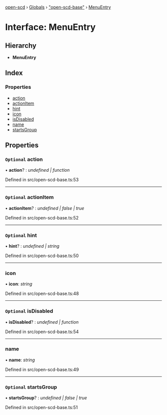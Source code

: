 [open-scd](../README.md) › [Globals](../globals.md) › ["open-scd-base"](../modules/_open_scd_base_.md) › [MenuEntry](_open_scd_base_.menuentry.md)

# Interface: MenuEntry

## Hierarchy

* **MenuEntry**

## Index

### Properties

* [action](_open_scd_base_.menuentry.md#optional-action)
* [actionItem](_open_scd_base_.menuentry.md#optional-actionitem)
* [hint](_open_scd_base_.menuentry.md#optional-hint)
* [icon](_open_scd_base_.menuentry.md#icon)
* [isDisabled](_open_scd_base_.menuentry.md#optional-isdisabled)
* [name](_open_scd_base_.menuentry.md#name)
* [startsGroup](_open_scd_base_.menuentry.md#optional-startsgroup)

## Properties

### `Optional` action

• **action**? : *undefined | function*

Defined in src/open-scd-base.ts:53

___

### `Optional` actionItem

• **actionItem**? : *undefined | false | true*

Defined in src/open-scd-base.ts:52

___

### `Optional` hint

• **hint**? : *undefined | string*

Defined in src/open-scd-base.ts:50

___

###  icon

• **icon**: *string*

Defined in src/open-scd-base.ts:48

___

### `Optional` isDisabled

• **isDisabled**? : *undefined | function*

Defined in src/open-scd-base.ts:54

___

###  name

• **name**: *string*

Defined in src/open-scd-base.ts:49

___

### `Optional` startsGroup

• **startsGroup**? : *undefined | false | true*

Defined in src/open-scd-base.ts:51
